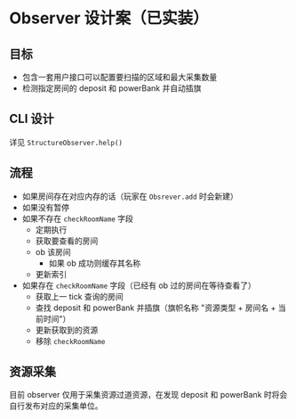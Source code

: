 # Observer 设计案（已实装）

## 目标

- 包含一套用户接口可以配置要扫描的区域和最大采集数量
- 检测指定房间的 deposit 和 powerBank 并自动插旗

## CLI 设计

详见 `StructureObserver.help()`

## 流程

- 如果房间存在对应内存的话（玩家在 `Obsrever.add` 时会新建）
- 如果没有暂停
- 如果不存在 `checkRoomName` 字段
  - 定期执行
  - 获取要查看的房间
  - ob 该房间
    - 如果 ob 成功则缓存其名称
  - 更新索引
- 如果存在 `checkRoomName` 字段（已经有 ob 过的房间在等待查看了）
  - 获取上一 tick 查询的房间
  - 查找 deposit 和 powerBank 并插旗（旗帜名称 "资源类型 + 房间名 + 当前时间"）
  - 更新获取到的资源
  - 移除 `checkRoomName`

## 资源采集

目前 observer 仅用于采集资源过道资源，在发现 deposit 和 powerBank 时将会自行发布对应的采集单位。
